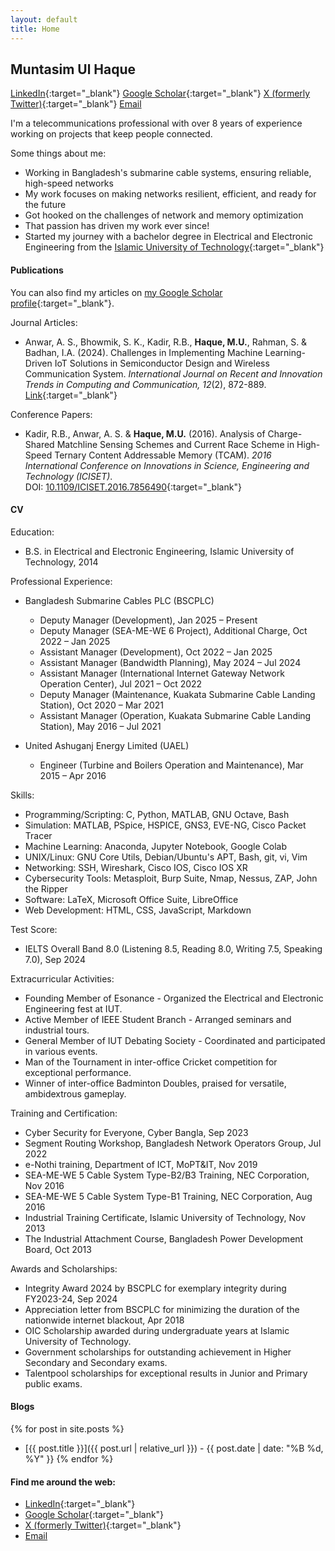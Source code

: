 ```yaml
---
layout: default
title: Home
---
```


## Muntasim Ul Haque  

[LinkedIn](https://www.linkedin.com/in/muntasimulhaque/){:target="_blank"} [Google Scholar](https://scholar.google.com/citations?hl=en&user=XO3Zz1EAAAAJ&view_op=list_works&authuser=3&sortby=pubdate){:target="_blank"} [X (formerly Twitter)](https://x.com/muntasimulhaque){:target="_blank"} [Email](mailto:muntasim.u.h@gmail.com)  

I'm a telecommunications professional with over 8 years of experience working on projects that keep people connected.

Some things about me:
* Working in Bangladesh's submarine cable systems, ensuring reliable, high-speed networks
* My work focuses on making networks resilient, efficient, and ready for the future
* Got hooked on the challenges of network and memory optimization
* That passion has driven my work ever since!
* Started my journey with a bachelor degree in Electrical and Electronic Engineering from the [Islamic University of Technology](https://www.iutoic-dhaka.edu/){:target="_blank"}

#### Publications

You can also find my articles on [my Google Scholar profile](https://scholar.google.com/citations?hl=en&user=XO3Zz1EAAAAJ&view_op=list_works&authuser=3&sortby=pubdate){:target="_blank"}.

Journal Articles:
* Anwar, A. S., Bhowmik, S. K., Kadir, R.B., **Haque, M.U.**, Rahman, S. & Badhan, I.A. (2024). Challenges in Implementing Machine Learning-Driven IoT Solutions in Semiconductor Design and Wireless Communication System. *International Journal on Recent and Innovation Trends in Computing and Communication, 12*(2), 872-889.  
  [Link](https://ijritcc.org/index.php/ijritcc/article/view/11127){:target="_blank"}

Conference Papers:
* Kadir, R.B., Anwar, A. S. & **Haque, M.U.** (2016). Analysis of Charge-Shared Matchline Sensing Schemes and Current Race Scheme in High-Speed Ternary Content Addressable Memory (TCAM). *2016 International Conference on Innovations in Science, Engineering and Technology (ICISET)*.  
  DOI: [10.1109/ICISET.2016.7856490](https://doi.org/10.1109/ICISET.2016.7856490){:target="_blank"}

#### CV

Education:
* B.S. in Electrical and Electronic Engineering, Islamic University of Technology, 2014

Professional Experience:  
* Bangladesh Submarine Cables PLC (BSCPLC)
	* Deputy Manager (Development), Jan 2025 – Present
	* Deputy Manager (SEA-ME-WE 6 Project), Additional Charge, Oct 2022 – Jan 2025
	* Assistant Manager (Development), Oct 2022 – Jan 2025
	* Assistant Manager (Bandwidth Planning), May 2024 – Jul 2024
	* Assistant Manager (International Internet Gateway Network Operation Center), Jul 2021 – Oct 2022
	* Deputy Manager (Maintenance, Kuakata Submarine Cable Landing Station), Oct 2020 – Mar 2021
	* Assistant Manager (Operation, Kuakata Submarine Cable Landing Station), May 2016 – Jul 2021

* United Ashuganj Energy Limited (UAEL)
	* Engineer (Turbine and Boilers Operation and Maintenance), Mar 2015 – Apr 2016

Skills:
* Programming/Scripting: C, Python, MATLAB, GNU Octave, Bash
* Simulation: MATLAB, PSpice, HSPICE, GNS3, EVE-NG, Cisco Packet Tracer
* Machine Learning: Anaconda, Jupyter Notebook, Google Colab
* UNIX/Linux: GNU Core Utils, Debian/Ubuntu's APT, Bash, git, vi, Vim
* Networking: SSH, Wireshark, Cisco IOS, Cisco IOS XR
* Cybersecurity Tools: Metasploit, Burp Suite, Nmap, Nessus, ZAP, John the Ripper
* Software: LaTeX, Microsoft Office Suite, LibreOffice
* Web Development: HTML, CSS, JavaScript, Markdown

Test Score:
* IELTS Overall Band 8.0 (Listening 8.5, Reading 8.0, Writing 7.5, Speaking 7.0), Sep 2024

Extracurricular Activities:
* Founding Member of Esonance - Organized the Electrical and Electronic Engineering fest at IUT.
* Active Member of IEEE Student Branch - Arranged seminars and industrial tours.
* General Member of IUT Debating Society - Coordinated and participated in various events.
* Man of the Tournament in inter-office Cricket competition for exceptional performance.
* Winner of inter-office Badminton Doubles, praised for versatile, ambidextrous gameplay.

Training and Certification:
* Cyber Security for Everyone, Cyber Bangla, Sep 2023
* Segment Routing Workshop, Bangladesh Network Operators Group, Jul 2022
* e-Nothi training, Department of ICT, MoPT&IT, Nov 2019
* SEA-ME-WE 5 Cable System Type-B2/B3 Training, NEC Corporation, Nov 2016
* SEA-ME-WE 5 Cable System Type-B1 Training, NEC Corporation, Aug 2016
* Industrial Training Certificate, Islamic University of Technology, Nov 2013
* The Industrial Attachment Course, Bangladesh Power Development Board, Oct 2013

Awards and Scholarships:
* Integrity Award 2024 by BSCPLC for exemplary integrity during FY2023-24, Sep 2024
* Appreciation letter from BSCPLC for minimizing the duration of the nationwide internet blackout, Apr 2018
* OIC Scholarship awarded during undergraduate years at Islamic University of Technology.
* Government scholarships for outstanding achievement in Higher Secondary and Secondary exams.
* Talentpool scholarships for exceptional results in Junior and Primary public exams.

#### Blogs

{% for post in site.posts %}
* [{{ post.title }}]({{ post.url | relative_url }}) - {{ post.date | date: "%B %d, %Y" }}
{% endfor %}

#### Find me around the web:
* [LinkedIn](https://www.linkedin.com/in/muntasimulhaque/){:target="_blank"}
* [Google Scholar](https://scholar.google.com/citations?hl=en&user=XO3Zz1EAAAAJ&view_op=list_works&authuser=3&sortby=pubdate){:target="_blank"}
* [X (formerly Twitter)](https://x.com/muntasimulhaque){:target="_blank"}
* [Email](mailto:muntasim.u.h@gmail.com)
